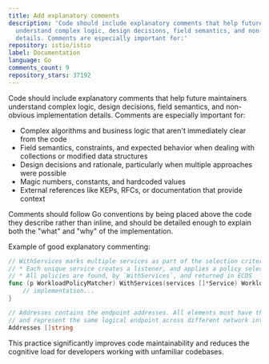```yaml
---
title: Add explanatory comments
description: 'Code should include explanatory comments that help future maintainers
  understand complex logic, design decisions, field semantics, and non-obvious implementation
  details. Comments are especially important for:'
repository: istio/istio
label: Documentation
language: Go
comments_count: 9
repository_stars: 37192
---
```


Code should include explanatory comments that help future maintainers understand complex logic, design decisions, field semantics, and non-obvious implementation details. Comments are especially important for:

- Complex algorithms and business logic that aren't immediately clear from the code
- Field semantics, constraints, and expected behavior when dealing with collections or modified data structures
- Design decisions and rationale, particularly when multiple approaches were possible
- Magic numbers, constants, and hardcoded values
- External references like KEPs, RFCs, or documentation that provide context

Comments should follow Go conventions by being placed above the code they describe rather than inline, and should be detailed enough to explain both the "what" and "why" of the implementation.

Example of good explanatory commenting:
```go
// WithServices marks multiple services as part of the selection criteria. This is used when we want to find **all** policies attached to a specific proxy instance, rather than scoped to a specific service. This is useful when using ECDS, for example, where we might have:
// * Each unique service creates a listener, and applies a policy selected by `WithService` pointing to ECDS  
// * All policies are found, by `WithServices`, and returned in ECDS
func (p WorkloadPolicyMatcher) WithServices(services []*Service) WorkloadPolicyMatcher {
    // implementation...
}

// Addresses contains the endpoint addresses. All elements must have the same metadata
// and represent the same logical endpoint across different network interfaces.
Addresses []string
```

This practice significantly improves code maintainability and reduces the cognitive load for developers working with unfamiliar codebases.